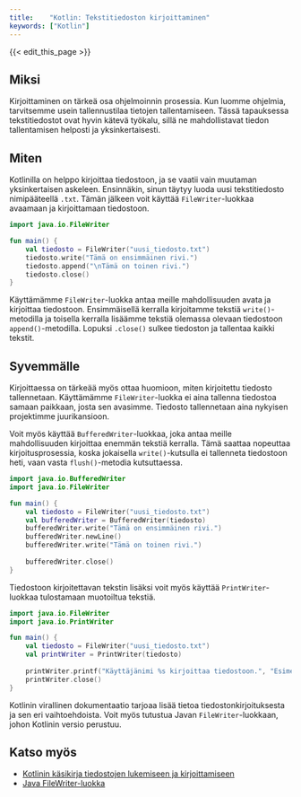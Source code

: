 ```yaml
---
title:    "Kotlin: Tekstitiedoston kirjoittaminen"
keywords: ["Kotlin"]
---
```


{{< edit_this_page >}}

## Miksi

Kirjoittaminen on tärkeä osa ohjelmoinnin prosessia. Kun luomme ohjelmia, tarvitsemme usein tallennustilaa tietojen tallentamiseen. Tässä tapauksessa tekstitiedostot ovat hyvin kätevä työkalu, sillä ne mahdollistavat tiedon tallentamisen helposti ja yksinkertaisesti.

## Miten

Kotlinilla on helppo kirjoittaa tiedostoon, ja se vaatii vain muutaman yksinkertaisen askeleen. Ensinnäkin, sinun täytyy luoda uusi tekstitiedosto nimipääteellä `.txt`. Tämän jälkeen voit käyttää `FileWriter`-luokkaa avaamaan ja kirjoittamaan tiedostoon.

```Kotlin
import java.io.FileWriter

fun main() {
    val tiedosto = FileWriter("uusi_tiedosto.txt")
    tiedosto.write("Tämä on ensimmäinen rivi.")
    tiedosto.append("\nTämä on toinen rivi.")
    tiedosto.close()
}
```

Käyttämämme `FileWriter`-luokka antaa meille mahdollisuuden avata ja kirjoittaa tiedostoon. Ensimmäisellä kerralla kirjoitamme tekstiä `write()`-metodilla ja toisella kerralla lisäämme tekstiä olemassa olevaan tiedostoon `append()`-metodilla. Lopuksi `.close()` sulkee tiedoston ja tallentaa kaikki tekstit.

## Syvemmälle

Kirjoittaessa on tärkeää myös ottaa huomioon, miten kirjoitettu tiedosto tallennetaan. Käyttämämme `FileWriter`-luokka ei aina tallenna tiedostoa samaan paikkaan, josta sen avasimme. Tiedosto tallennetaan aina nykyisen projektimme juurikansioon.

Voit myös käyttää `BufferedWriter`-luokkaa, joka antaa meille mahdollisuuden kirjoittaa enemmän tekstiä kerralla. Tämä saattaa nopeuttaa kirjoitusprosessia, koska jokaisella `write()`-kutsulla ei tallenneta tiedostoon heti, vaan vasta `flush()`-metodia kutsuttaessa.

```Kotlin
import java.io.BufferedWriter
import java.io.FileWriter

fun main() {
    val tiedosto = FileWriter("uusi_tiedosto.txt")
    val bufferedWriter = BufferedWriter(tiedosto)
    bufferedWriter.write("Tämä on ensimmäinen rivi.")
    bufferedWriter.newLine()
    bufferedWriter.write("Tämä on toinen rivi.")
    
    bufferedWriter.close()
}
```

Tiedostoon kirjoitettavan tekstin lisäksi voit myös käyttää `PrintWriter`-luokkaa tulostamaan muotoiltua tekstiä.

```Kotlin
import java.io.FileWriter
import java.io.PrintWriter

fun main() {
    val tiedosto = FileWriter("uusi_tiedosto.txt")
    val printWriter = PrintWriter(tiedosto)
    
    printWriter.printf("Käyttäjänimi %s kirjoittaa tiedostoon.", "Esimerkki")
    printWriter.close()
}
```

Kotlinin virallinen dokumentaatio tarjoaa lisää tietoa tiedostonkirjoituksesta ja sen eri vaihtoehdoista. Voit myös tutustua Javan `FileWriter`-luokkaan, johon Kotlinin versio perustuu.

## Katso myös

- [Kotlinin käsikirja tiedostojen lukemiseen ja kirjoittamiseen](https://kotlinlang.org/docs/tutorials/kotlin-for-py/read-write-files.html)
- [Java FileWriter-luokka](https://docs.oracle.com/javase/8/docs/api/java/io/FileWriter.html)